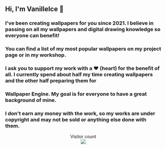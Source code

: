 ## Hi, I'm VanilleIce 👋

### I've been creating wallpapers for you since 2021. I believe in passing on all my wallpapers and digital drawing knowledge so everyone can benefit!

### You can find a list of my most popular wallpapers on my project page or in my workshop.

### I ask you to support my work with a ❤️ (heart) for the benefit of all. I currently spend about half my time creating wallpapers and the other half preparing them for

### Wallpaper Engine. My goal is for everyone to have a great background of mine.

### I don't earn any money with the work, so my works are under copyright and may not be sold or anything else done with them.

<p align="center"> 
  Visitor count<br>
  <img src="https://profile-counter.glitch.me/VanilleIce/count.svg" />
</p>
